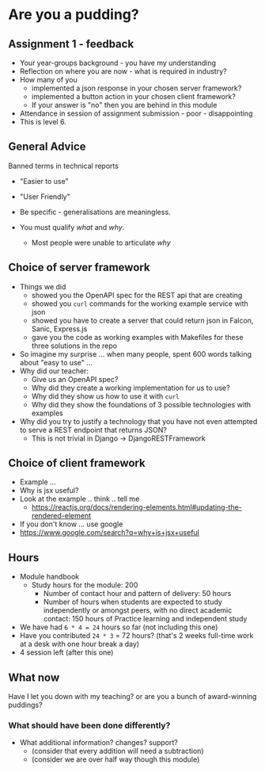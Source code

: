 Are you a pudding?
==================


Assignment 1 - feedback
-----------------------

* Your year-groups background - you have my understanding
* Reflection on where you are now - what is required in industry?
* How many of you 
    * implemented a json response in your chosen server framework?
    * implemented a button action in your chosen client framework?
    * If your answer is "no" then you are behind in this module
* Attendance in session of assignment submission - poor - disappointing
* This is level 6.


General Advice
--------------

Banned terms in technical reports
* "Easier to use"
* "User Friendly"

* Be specific - generalisations are meaningless.
* You must qualify _what_ and _why_.
    * Most people were unable to articulate _why_


Choice of server framework
--------------------------

* Things we did
    * showed you the OpenAPI spec for the REST api that are creating
    * showed you `curl` commands for the working example service with json
    * showed you have to create a server that could return json in Falcon, Sanic, Express.js
    * gave you the code as working examples with Makefiles for these three solutions in the repo
* So imagine my surprise ... when many people, spent 600 words talking about "easy to use" ... 
* Why did our teacher:
    * Give us an OpenAPI spec?
    * Why did they create a working implementation for us to use?
    * Why did they show us how to use it with `curl`
    * Why did they show the foundations of 3 possible technologies with examples
* Why did you try to justify a technology that you have not even attempted to serve a REST endpoint that returns JSON?
    * This is not trivial in Django -> DjangoRESTFramework


Choice of client framework
--------------------------

* Example ...
* Why is jsx useful?
* Look at the example .. think .. tell me
    * https://reactjs.org/docs/rendering-elements.html#updating-the-rendered-element
* If you don't know ... use google
* https://www.google.com/search?q=why+is+jsx+useful


Hours
-----

* Module handbook
    * Study hours for the module: 200
        * Number of contact hour and pattern of delivery: 50 hours
        * Number of hours when students are expected to study independently or amongst peers, with no direct academic contact: 150 hours of Practice learning and independent study
* We have had `6 * 4 = 24` hours so far (not including this one)
* Have you contributed `24 * 3` = 72 hours? (that's 2 weeks full-time work at a desk with one hour break a day)
* 4 session left (after this one)


What now
--------

Have I let you down with my teaching?
or are you a bunch of award-winning puddings?


### What should have been done differently?

* What additional information? changes? support?
    * (consider that every addition will need a subtraction)
    * (consider we are over half way though this module)
